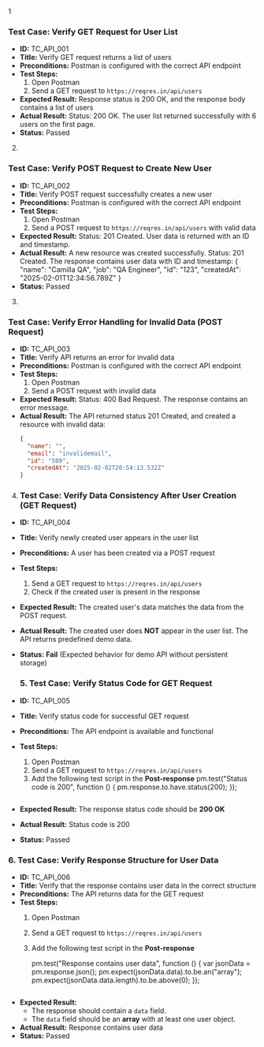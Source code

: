 1
### Test Case: Verify GET Request for User List
- **ID:** TC_API_001
- **Title:** Verify GET request returns a list of users
- **Preconditions:** Postman is configured with the correct API endpoint
- **Test Steps:**
  1. Open Postman
  2. Send a GET request to `https://reqres.in/api/users`
- **Expected Result:** Response status is 200 OK, and the response body contains a list of users
- **Actual Result:** Status: 200 OK. The user list returned successfully with 6 users on the first page.
- **Status:** Passed

2.
  ### Test Case: Verify POST Request to Create New User
- **ID:** TC_API_002
- **Title:** Verify POST request successfully creates a new user
- **Preconditions:** Postman is configured with the correct API endpoint
- **Test Steps:**
  1. Open Postman
  2. Send a POST request to `https://reqres.in/api/users` with valid data
- **Expected Result:** Status: 201 Created. User data is returned with an ID and timestamp.
- **Actual Result:** A new resource was created successfully. Status: 201 Created. The response contains user data with ID and timestamp:
{
  "name": "Camilla QA",
  "job": "QA Engineer",
  "id": "123",
  "createdAt": "2025-02-01T12:34:56.789Z"
}
- **Status:** Passed

3.
### Test Case: Verify Error Handling for Invalid Data (POST Request)
- **ID:** TC_API_003
- **Title:** Verify API returns an error for invalid data
- **Preconditions:** Postman is configured with the correct API endpoint
- **Test Steps:**
  1. Open Postman
  2. Send a POST request with invalid data
- **Expected Result:** Status: 400 Bad Request. The response contains an error message.
- **Actual Result:** The API returned status 201 Created, and created a resource with invalid data:
  ```json
  {
    "name": "",
    "email": "invalidemail",
    "id": "509",
    "createdAt": "2025-02-02T20:54:13.532Z"
  }

4. ### Test Case: Verify Data Consistency After User Creation (GET Request)
- **ID:** TC_API_004
- **Title:** Verify newly created user appears in the user list
- **Preconditions:** A user has been created via a POST request
- **Test Steps:**
  1. Send a GET request to `https://reqres.in/api/users`
  2. Check if the created user is present in the response
- **Expected Result:** The created user's data matches the data from the POST request.
- **Actual Result:** The created user does **NOT** appear in the user list. The API returns predefined demo data.
- **Status:** **Fail** (Expected behavior for demo API without persistent storage)

  ### 5. **Test Case: Verify Status Code for GET Request**
- **ID:** TC_API_005
- **Title:** Verify status code for successful GET request
- **Preconditions:** The API endpoint is available and functional
- **Test Steps:**
  1. Open Postman
  2. Send a GET request to `https://reqres.in/api/users`
  3. Add the following test script in the **Post-response** 
     pm.test("Status code is 200", function () {
         pm.response.to.have.status(200);
     });
     ```
- **Expected Result:** The response status code should be **200 OK**
- **Actual Result:** Status code is 200
- **Status:** Passed

### 6. **Test Case: Verify Response Structure for User Data**
- **ID:** TC_API_006
- **Title:** Verify that the response contains user data in the correct structure
- **Preconditions:** The API returns data for the GET request
- **Test Steps:**
  1. Open Postman
  2. Send a GET request to `https://reqres.in/api/users`
  3. Add the following test script in the **Post-response**
     
     pm.test("Response contains user data", function () {
         var jsonData = pm.response.json();
         pm.expect(jsonData.data).to.be.an("array");
         pm.expect(jsonData.data.length).to.be.above(0);
     });
     ```
- **Expected Result:** 
  - The response should contain a `data` field.
  - The `data` field should be an **array** with at least one user object.
- **Actual Result:** Response contains user data
- **Status:** Passed

